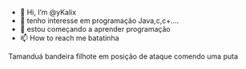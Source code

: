 - 👋 Hi, I’m @yKalix
- 👀 tenho interesse em programação Java,c,c+....
- 🌱 estou começando a aprender programação
- 📫 How to reach me batatinha

Tamanduá bandeira filhote em posição de ataque comendo uma puta

